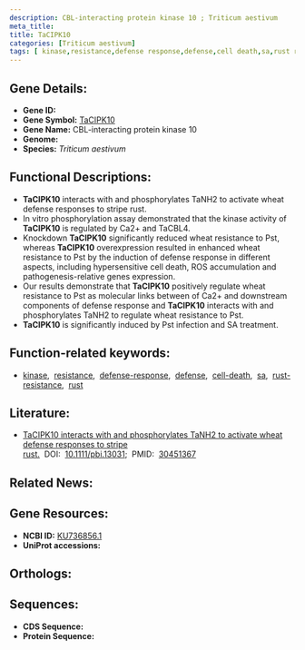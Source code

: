```yaml
---
description: CBL-interacting protein kinase 10 ; Triticum aestivum
meta_title:
title: TaCIPK10
categories: [Triticum aestivum]
tags: [ kinase,resistance,defense response,defense,cell death,sa,rust resistance,rust ]
---
```


## Gene Details:
- **Gene ID:** []()
- **Gene Symbol:** <u>TaCIPK10</u>
- **Gene Name:** CBL-interacting protein kinase 10
- **Genome:** []()
- **Species:** *Triticum aestivum*

## Functional Descriptions:
   - **TaCIPK10** interacts with and phosphorylates TaNH2 to activate wheat defense responses to stripe rust.
   - In vitro phosphorylation assay demonstrated that the kinase activity of **TaCIPK10** is regulated by Ca2+ and TaCBL4.
   - Knockdown **TaCIPK10** significantly reduced wheat resistance to Pst, whereas **TaCIPK10** overexpression resulted in enhanced wheat resistance to Pst by the induction of defense response in different aspects, including hypersensitive cell death, ROS accumulation and pathogenesis-relative genes expression.
   - Our results demonstrate that **TaCIPK10** positively regulate wheat resistance to Pst as molecular links between of Ca2+ and downstream components of defense response and **TaCIPK10** interacts with and phosphorylates TaNH2 to regulate wheat resistance to Pst.
   - **TaCIPK10** is significantly induced by Pst infection and SA treatment.

## Function-related keywords:
   - [kinase](/tags/kinase/),&nbsp;&nbsp;[resistance](/tags/resistance/),&nbsp;&nbsp;[defense-response](/tags/defense-response/),&nbsp;&nbsp;[defense](/tags/defense/),&nbsp;&nbsp;[cell-death](/tags/cell-death/),&nbsp;&nbsp;[sa](/tags/sa/),&nbsp;&nbsp;[rust-resistance](/tags/rust-resistance/),&nbsp;&nbsp;[rust](/tags/rust/)

## Literature:
   - [TaCIPK10 interacts with and phosphorylates TaNH2 to activate wheat defense responses to stripe rust.](https://doi.org/10.1111/pbi.13031)&nbsp;&nbsp;DOI:&nbsp;&nbsp;[10.1111/pbi.13031](https://doi.org/10.1111/pbi.13031);&nbsp;&nbsp;PMID:&nbsp;&nbsp;[30451367](https://pubmed.ncbi.nlm.nih.gov/30451367/)

## Related News:

## Gene Resources:
- **NCBI ID:**  [KU736856.1](https://www.ncbi.nlm.nih.gov/gene/?term=KU736856.1)
- **UniProt accessions:**  [](https://www.uniprot.org/uniprotkb//entry)

## Orthologs:

## Sequences:
- **CDS Sequence:**
- **Protein Sequence:**
